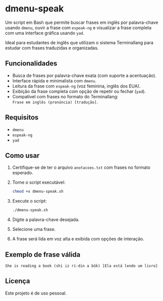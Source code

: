 # dmenu-speak

Um script em Bash que permite buscar frases em inglês por palavra-chave usando `dmenu`, ouvir a frase com `espeak-ng` e visualizar a frase completa com uma interface gráfica usando `yad`.

Ideal para estudantes de inglês que utilizam o sistema Terminallang para estudar com frases traduzidas e organizadas.

## Funcionalidades

- Busca de frases por palavra-chave exata (com suporte a acentuação).
- Interface rápida e minimalista com `dmenu`.
- Leitura da frase com `espeak-ng` (voz feminina, inglês dos EUA).
- Exibição da frase completa com opção de repetir ou fechar (`yad`).
- Compatível com frases no formato do Terminallang:  
  `Frase em inglês (pronúncia) [tradução]`.

## Requisitos

- `dmenu`
- `espeak-ng`
- `yad`

## Como usar

1. Certifique-se de ter o arquivo `anotacoes.txt` com frases no formato esperado.
2. Torne o script executável:

   ```bash
   chmod +x dmenu-speak.sh
   ```

3. Execute o script:

   ```bash
   ./dmenu-speak.sh
   ```

4. Digite a palavra-chave desejada.
5. Selecione uma frase.
6. A frase será lida em voz alta e exibida com opções de interação.

## Exemplo de frase válida

```
She is reading a book (shi iz rí-din a bûk) [Ela está lendo um livro]
```

## Licença

Este projeto é de uso pessoal.
